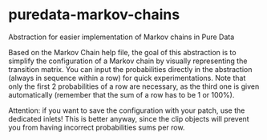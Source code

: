 # puredata-markov-chains
Abstraction for easier implementation of Markov chains in Pure Data

Based on the Markov Chain help file, the goal of this abstraction is to simplify the configuration of a Markov chain by visually representing the transition matrix. You can input the probabilities directly in the abstraction (always in sequence within a row) for quick experimentations. Note that only the first 2 probabilities of a row are necessary, as the third one is given automatically (remember that the sum of a row has to be 1 or 100%). 

Attention: if you want to save the configuration with your patch, use the dedicated inlets! This is better anyway, since the clip objects will prevent you from having incorrect probabilities sums per row.
